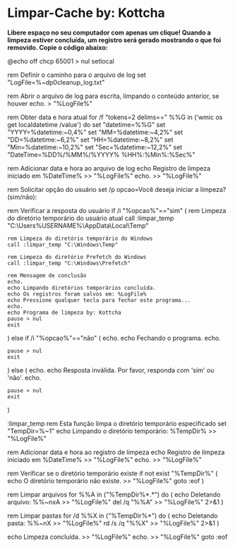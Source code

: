 # Limpar-Cache by: Kottcha

**Libere espaço no seu computador com apenas um clique!
Quando a limpeza estiver concluída, um registro será gerado mostrando o que foi removido.
Copie o código abaixo:**





@echo off
chcp 65001 > nul
setlocal

rem Definir o caminho para o arquivo de log
set "LogFile=%~dp0cleanup_log.txt"

rem Abrir o arquivo de log para escrita, limpando o conteúdo anterior, se houver
echo. > "%LogFile%"

rem Obter data e hora atual
for /f "tokens=2 delims==" %%G in ('wmic os get localdatetime /value') do set "datetime=%%G"
set "YYYY=%datetime:~0,4%"
set "MM=%datetime:~4,2%"
set "DD=%datetime:~6,2%"
set "HH=%datetime:~8,2%"
set "Min=%datetime:~10,2%"
set "Sec=%datetime:~12,2%"
set "DateTime=%DD%/%MM%/%YYYY% %HH%:%Min%:%Sec%"

rem Adicionar data e hora ao arquivo de log
echo Registro de limpeza iniciado em %DateTime% >> "%LogFile%"
echo. >> "%LogFile%"

rem Solicitar opção do usuário
set /p opcao=Você deseja iniciar a limpeza? (sim/não): 

rem Verificar a resposta do usuário
if /i "%opcao%"=="sim" (
    rem Limpeza do diretório temporário do usuário atual
    call :limpar_temp "C:\Users\%USERNAME%\AppData\Local\Temp"

    rem Limpeza do diretório temporário do Windows
    call :limpar_temp "C:\Windows\Temp"

    rem Limpeza do diretório Prefetch do Windows
    call :limpar_temp "C:\Windows\Prefetch"

    rem Mensagem de conclusão
    echo.
    echo Limpando diretórios temporários concluída.
    echo Os registros foram salvos em: %LogFile%
    echo Pressione qualquer tecla para fechar este programa...
    echo.
    echo Programa de limpeza by: Kottcha
    pause > nul
    exit
) else if /i "%opcao%"=="não" (
    echo.
    echo Fechando o programa.
    echo.

    pause > nul
    exit
) else (
    echo.
    echo Resposta inválida. Por favor, responda com 'sim' ou 'não'.
    echo.

    pause > nul
    exit
)

:limpar_temp
rem Esta função limpa o diretório temporário especificado
set "TempDir=%~1"
echo Limpando o diretório temporário: %TempDir% >> "%LogFile%"

rem Adicionar data e hora ao registro de limpeza
echo Registro de limpeza iniciado em %DateTime% >> "%LogFile%"
echo. >> "%LogFile%"

rem Verificar se o diretório temporário existe
if not exist "%TempDir%" (
    echo O diretório temporário não existe. >> "%LogFile%"
    goto :eof
)

rem Limpar arquivos
for %%A in ("%TempDir%\*.*") do (
    echo Deletando arquivo: %%~nxA >> "%LogFile%"
    del /q "%%A" >> "%LogFile%" 2>&1
)

rem Limpar pastas
for /d %%X in ("%TempDir%\*") do (
    echo Deletando pasta: %%~nX >> "%LogFile%"
    rd /s /q "%%X" >> "%LogFile%" 2>&1
)

echo Limpeza concluída. >> "%LogFile%"
echo. >> "%LogFile%"
goto :eof
